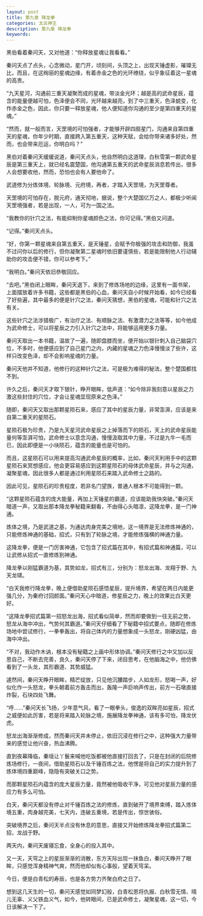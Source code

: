 ```yaml
---
layout: post
title: 第九章 降龙拳
categories: 太古神王
description: 第九章 降龙拳
keywords:
---
```


黑伯看着秦问天，又对他道：“你释放星魂让我看看。”

秦问天点了点头，心念微动，星门开，顷刻间，头顶之上，出现天锤虚影，璀璨无比，而且，在这绚丽的星魂边缘，有着赤金之色的光环缭绕，似乎象征着这一星魂的高贵。

“九天星河，沟通前三重天凝聚而成的星魂，带淡金光环；越是高的武命星辰，蕴含的能量便越可怕，色泽便会不同，光环越来越亮，到了中三重天，色泽蜕变，化作赤金之色，因此，你只要一释放星魂，他人便知道你沟通的至少是第四重天的星魂。”

“然而，就一般而言，天罡境的可怕强者，才能够开辟四扇星门，沟通来自第四重天的星魂，你年少时期，直接跨入第五重天，这种天赋，会给你带来诸多好处，然而，也会带来厄运，你明白吗？”

黑伯对着秦问天缓缓说道，秦问天点头，他自然明白这道理，白秋雪第一颗武命星辰是第三重天上，就已经名震楚国，他沟通第五重天的武命星辰消息若传出，很多人会想要收他，然而，恐怕也会有人要他命了。

武道修为分炼体境、轮脉境、元府境，再者，才踏入天罡境，为天罡尊者。

天罡境的可怕存在，脱元府，通天彻地，据说，整个大楚国亿万之人，都极少听闻天罡境强者，若是出现，一人，可为一国之法。

“我教你的针穴之法，有能抑制你星魂颜色之法，你可记得。”黑伯又问道。

“记得。”秦问天点头。

“好，你第一颗星魂来自第五重天，是天锤星，会赋予你极强的攻击和防御，我虽不过问你以后的修行，但你凝聚第二星魂时依旧要谨慎些，若是能限制他人行动辅助你的攻击便不错，你可以参考下。”

“我明白。”秦问天依旧恭敬回应。

“去吧。”黑伯闭上眼眸，秦问天退下，来到了修炼场地的边缘，这里有一面书架，上面摆放着许多书籍，这些都是黑伯的心血，秦问天自小时候开始看，如今已经看了好些遍，其中最多的便是针穴之法，秦问天猜想，黑伯的星魂，可能和针穴之法有关。

这些针穴之法涉猎极广，有治疗之法、有顺脉之法、有激潜力之法等等，如今他成为武命修士，可以将星辰之力引入针穴之法中，将能够运用更多力量。

秦问天取出一本书籍，温故了一遍，随即盘膝而坐，便开始以银针刺入自己脑袋穴位，不多时，他便感应到了自己星门之内，内藏的星魂之力色泽慢慢淡了些许，这样只改变色泽，却不会影响星魂的力量。

秦问天他并不知道，他修行的这种针穴之法，可是极为难得的秘法，整个楚国都找不到。

许久之后，秦问天才取下银针，睁开眼眸，低声道：“如今除非我刻意以星辰之力激这些封住的穴位，才会让星魂显现原来之色泽。”

随即，秦问天又取出那颗星陨石来，感应了其中的星辰力量，非常澎湃，应该是来自第二重天的星陨石。

星陨石极为珍贵，乃是九天星河武命星辰之上掉落而下的陨石，天上的武命星辰能量何等澎湃可怕，武命修士以意念沟通，慢慢汲取其中力量，不过是九牛一毛而已，因此即便是一小块陨石，蕴含的能量也是可怕的。

而且，这星陨石可以用来提高沟通武命星辰的概率，比如，秦问天利用手中的这颗星陨石来冥想感应，他会更容易感应到这颗星陨石的母体武命星辰，并与之沟通，凝聚星魂，因此很多人都是通过利用星陨石来踏入武命修士之路的。

因此可见，星陨石的珍贵程度，若非名门望族，普通人根本不可能得到一颗。

“这颗星陨石蕴含的庞大能量，再加上天锤星的霸道，应该能助我快突破。”秦问天暗道一声，又取出那本降龙拳秘籍来翻看，不由得心头暗凛，这降龙拳，是一门神通。

炼体之境，乃是武道之基，为通达肉身完美之境地，这一境界是无法修炼神通的，只能修炼神通的基础，招式，只有到了轮脉之境，才能修炼强横的神通力量。

这降龙拳，便是一门厉害神通，它包含了招式篇在其中，有招式篇和神通篇，可以让武修从招式一直修炼到神通。

降龙拳以刚猛霸道为基，其势如龙，招式有三，分别为：怒龙出海、龙翔于野、九天龙啸。

“白天我修行降龙拳，晚上便借助星陨石感悟星辰，提升境界，希望在两日内能更强几分，为秦府讨回颜面。”秦问天心中暗道，修星辰之力，晚上的效果比白天更好。

“这降龙拳招式篇第一招怒龙出海，招式看似简单，然而却要做到一往无前之势，怒龙从海中冲出，气势何其霸道。”秦问天仔细看了下秘籍中招式要点，随即在修炼场地中尝试修行，一拳拳轰出，将自己体内的力量想象成一头怒龙，刚硬凶猛，由海中冲出。

“不对，我动作木讷，根本没有秘籍之上画中形体协调。”秦问天修行之中又加以反思自己，不断去完善，良久，秦问天停了下来，闭目思考，在他脑海之中，他仿佛看到了一头龙，其形霸道、其势威猛。

遽然间，秦问天睁开眼眸，精芒绽放，只见他沉腰踏步，人如龙形，怒喝一声，好似化作一头怒龙，拳头朝着前方轰击而出，轰隆一声巨响声传出，前方一石墩直接炸裂，石块四处飞舞。

“呼……”秦问天长飞扬，少年意气风，看了一眼拳头，俊逸的双眸亮如星辰，招式之威便如此厉害，若是将来踏入轮脉之境，施展降龙拳神通，该有多可怕，降龙伏虎。

怒龙出海渐渐修成，然而秦问天并未停止，依旧沉浸在修行之中，这种强大力量带来的感觉让他兴奋，热血沸腾。

直到夜幕降临，秦瑶让丫鬟来喊他吃饭都被他直接打回去了，只是在封闭的后院修炼场修行，一夜间，借助星陨石以及千锤百炼之法，他愣是将自己的实力提升到了炼体境四重巅峰，隐隐有突破关口之势。

而那颗星陨石内蕴含的庞大星辰力量，竟然被他吸收干净，可见他对星辰力量的感应力有多么可怕。

白天，秦问天都没有停止对千锤百炼之法的修炼，直到破开了境界束缚，踏入炼体境五重，肉身越完美，七天内，连破五重境，若是传出，惊世骇俗。

突破境界之后，秦问天半点没有休息的意思，直接又开始修炼降龙拳招式篇第二招，龙战于野。

两天内，秦问天废寝忘食，全身心的投入其中。

又一天，天穹之上的星辰渐渐的消散，东方天际出现一抹鱼白，秦问天睁开了眼眸，只感觉浑身精神气爽，然而他却似有心事般，望着天穹呆。

今日，便是白青松的寿辰，也是各方势力齐聚白府之日了。

想到这几天生的一切，秦问天感觉如同梦幻般，白青松恩将仇报、白秋雪无情、晴儿无辜、义父铁血义气，如今，他转眼间，已是武命修士，凝聚星魂，这一切，今日该解决一下了。
